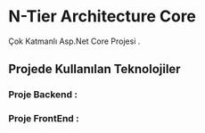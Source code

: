 # N-Tier Architecture Core
Çok Katmanlı Asp.Net Core Projesi .

## Projede Kullanılan Teknolojiler 
### Proje Backend : 



### Proje FrontEnd :
